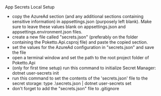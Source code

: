 ﻿App Secrets Local Setup
* copy the AzureAd section (and any additional sections containing sensitive information) in appsettings.json (purposely left blank).
  Make sure to leave these values blank on appsettings.json and appsettings.environment.json files.
* create a new file called "secrets.json" (preferably on the folder containing the Poketto.Api.csproj file) and paste the copied section.
* set the values for the AzureAd configuration in "secrets.json" and save the file
* open a terminal window and set the path to the root project folder of Poketto.Api
* (only for first time setup) run this command to initialize Secret Manager: dotnet user-secrets init
* run this command to set the contents of the 'secrets.json' file to the secret storage: type .\secrets.json | dotnet user-secrets set
* don't forget to add the "secrets.json" file to .gitignore
